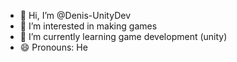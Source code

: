 - 👋 Hi, I’m @Denis-UnityDev
- 👀 I’m interested in making games
- 🌱 I’m currently learning game development (unity)
- 😄 Pronouns: He

<!---
Denis-UnityDev/Denis-UnityDev is a ✨ special ✨ repository because its `README.md` (this file) appears on your GitHub profile.
You can click the Preview link to take a look at your changes.
--->
